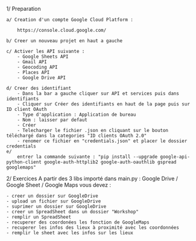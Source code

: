 1/ Preparation

    a/ Creation d'un compte Google Cloud Platform :

        https://console.cloud.google.com/

    b/ Creer un nouveau projet en haut a gauche

    c/ Activer les API suivante :
        - Google Sheets API
        - Gmail API
        - Geocoding API
        - Places API
        - Google Drive API

    d/ Creer des identifiant
        - Dans la bar a gauche cliquer sur API et services puis dans identifiants
        - Cliquer sur Créer des identifiants en haut de la page puis sur ID client OAuth
        - Type d'application : Application de bureau
        - Nom : laisser par defaut
        - Créer
        - Telecharger le fichier .json en cliquant sur le bouton téléchargé dans la categories "ID clients OAuth 2.0"
        - renomer ce fichier en "credentials.json" et placer le dossier credentials
    e/
        entrer la commande suivante : "pip install --upgrade google-api-python-client google-auth-httplib2 google-auth-oauthlib gspread googlemaps"

2/ Exercices
    A partir des 3 libs importé dans main.py : Google Drive / Google Sheet / Google Maps vous devez :

    - creer un dossier sur GoogleDrive
    - upload un fichier sur GoogleDrive
    - suprimer un dossier sur GoogleDrive
    - creer un SpreadSheet dans un dossier "Workshop"
    - remplir un SpreadSheet
    - recuperer des coordonées les fonction de GoogleMaps
    - recuperer les infos des lieux à proximité avec les coordonnées
    - remplir le sheet avec les infos sur les lieux
